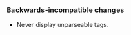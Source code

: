 <!-- Delete the sections that don't apply -->

### Backwards-incompatible changes

- Never display unparseable tags.

